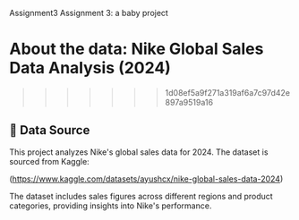 Assignment3
Assignment 3: a baby project

# About the data: Nike Global Sales Data Analysis (2024)
>>>>>>> 1d08ef5a9f271a319af6a7c97d42e897a9519a16

## 📌 Data Source
This project analyzes Nike's global sales data for 2024. The dataset is sourced from Kaggle:

(https://www.kaggle.com/datasets/ayushcx/nike-global-sales-data-2024)

The dataset includes sales figures across different regions and product categories, providing insights into Nike's performance.
